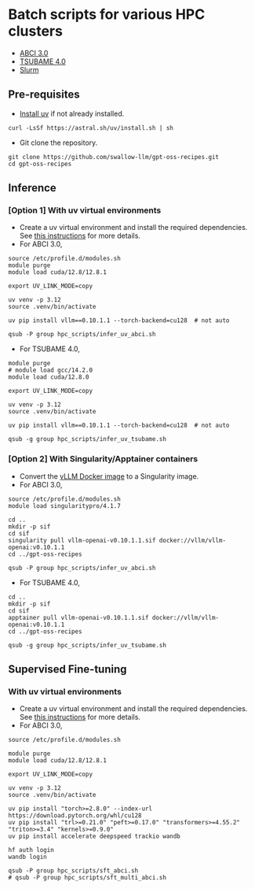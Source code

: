 # Batch scripts for various HPC clusters

- [ABCI 3.0](https://docs.abci.ai/v3/)
- [TSUBAME 4.0](https://www.t4.cii.isct.ac.jp/manuals)
- [Slurm](https://slurm.schedmd.com/)


## Pre-requisites

- [Install uv](https://docs.astral.sh/uv/getting-started/installation/) if not already installed.

```shell
curl -LsSf https://astral.sh/uv/install.sh | sh
```

- Git clone the repository.

```shell
git clone https://github.com/swallow-llm/gpt-oss-recipes.git
cd gpt-oss-recipes
```

## Inference

### [Option 1] With uv virtual environments

- Create a uv virtual environment and install the required dependencies. See [this instructions](https://docs.vllm.ai/projects/recipes/en/latest/OpenAI/GPT-OSS.html) for more details.
- For ABCI 3.0,

```shell
source /etc/profile.d/modules.sh
module purge
module load cuda/12.8/12.8.1

export UV_LINK_MODE=copy

uv venv -p 3.12
source .venv/bin/activate

uv pip install vllm==0.10.1.1 --torch-backend=cu128  # not auto

qsub -P group hpc_scripts/infer_uv_abci.sh
```

- For TSUBAME 4.0,

```shell
module purge
# module load gcc/14.2.0
module load cuda/12.8.0

export UV_LINK_MODE=copy

uv venv -p 3.12
source .venv/bin/activate

uv pip install vllm==0.10.1.1 --torch-backend=cu128  # not auto

qsub -g group hpc_scripts/infer_uv_tsubame.sh
```

### [Option 2] With Singularity/Apptainer containers

- Convert the [vLLM Docker image](https://hub.docker.com/r/vllm/vllm-openai/tags) to a Singularity image.
- For ABCI 3.0,

```shell
source /etc/profile.d/modules.sh
module load singularitypro/4.1.7

cd ..
mkdir -p sif
cd sif
singularity pull vllm-openai-v0.10.1.1.sif docker://vllm/vllm-openai:v0.10.1.1
cd ../gpt-oss-recipes

qsub -P group hpc_scripts/infer_uv_abci.sh
```

- For TSUBAME 4.0,

```shell
cd ..
mkdir -p sif
cd sif
apptainer pull vllm-openai-v0.10.1.1.sif docker://vllm/vllm-openai:v0.10.1.1
cd ../gpt-oss-recipes

qsub -g group hpc_scripts/infer_uv_tsubame.sh
```

## Supervised Fine-tuning

### With uv virtual environments

- Create a uv virtual environment and install the required dependencies. See [this instructions](https://cookbook.openai.com/articles/gpt-oss/fine-tune-transfomers) for more details.
- For ABCI 3.0,

```shell
source /etc/profile.d/modules.sh

module purge
module load cuda/12.8/12.8.1

export UV_LINK_MODE=copy

uv venv -p 3.12
source .venv/bin/activate

uv pip install "torch>=2.8.0" --index-url https://download.pytorch.org/whl/cu128
uv pip install "trl>=0.21.0" "peft>=0.17.0" "transformers>=4.55.2" "triton>=3.4" "kernels>=0.9.0"
uv pip install accelerate deepspeed trackio wandb

hf auth login
wandb login

qsub -P group hpc_scripts/sft_abci.sh
# qsub -P group hpc_scripts/sft_multi_abci.sh
```
